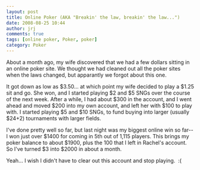 ```yaml
---
layout: post
title: Online Poker (AKA "Breakin' the law, breakin' the law...")
date: 2008-08-25 10:44
author: jrj
comments: true
tags: [online poker, Poker, poker]
category: Poker
---
```

About a month ago, my wife discovered that we had a few dollars sitting in an online poker site. We thought we had cleaned out all the poker sites when the laws changed, but apparantly we forgot about this one.

It got down as low as $3.50... at which point my wife decided to play a $1.25 sit and go. She won, and I started playing $2 and $5 SNGs over the course of the next week. After a while, I had about $300 in the account, and I went ahead and moved $200 into my own account, and left her with $100 to play with. I started playing $5 and $10 SNGs, to fund buying into larger (usually $24+2) tournaments with larger fields.

I've done pretty well so far, but last night was my biggest online win so far-- I won just over $1400 for coming in 5th out of 1,115 players. This brings my poker balance to about $1900, plus the 100 that I left in Rachel's account. So I've turned $3 into $2000 in about a month.

Yeah... I wish I didn't have to clear out this account and stop playing.  :(
